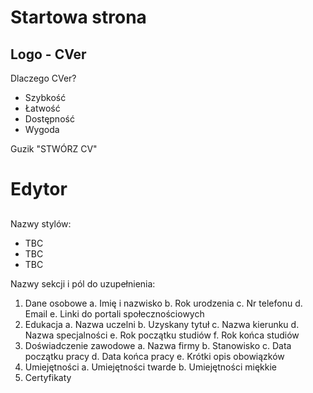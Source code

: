# Startowa strona

## Logo - CVer

Dlaczego CVer?

- Szybkość
- Łatwość
- Dostępność
- Wygoda

Guzik "STWÓRZ CV"

# Edytor

##

Nazwy stylów:

- TBC
- TBC
- TBC

Nazwy sekcji i pól do uzupełnienia:

1. Dane osobowe
   a. Imię i nazwisko
   b. Rok urodzenia
   c. Nr telefonu
   d. Email
   e. Linki do portali społecznościowych
2. Edukacja
   a. Nazwa uczelni
   b. Uzyskany tytuł
   c. Nazwa kierunku
   d. Nazwa specjalności
   e. Rok początku studiów
   f. Rok końca studiów
3. Doświadczenie zawodowe
   a. Nazwa firmy
   b. Stanowisko
   c. Data początku pracy
   d. Data końca pracy
   e. Krótki opis obowiązków
4. Umiejętności
   a. Umiejętności twarde
   b. Umiejętności miękkie
5. Certyfikaty

